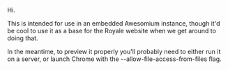 Hi.

This is intended for use in an embedded Awesomium instance, though it'd be
cool to use it as a base for the Royale website when we get around to doing
that.

In the meantime, to preview it properly you'll probably need to either run it
on a server, or launch Chrome with the --allow-file-access-from-files flag.

